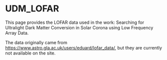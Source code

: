 # UDM_LOFAR
This page provides the LOFAR data used in the work: Searching for Ultralight Dark Matter Conversion in Solar Corona using Low Frequency Array Data.

The data originally came from https://www.astro.gla.ac.uk/users/eduard/lofar_data/, but they are currently not available on the site.
